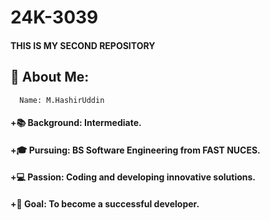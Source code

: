 # 24K-3039
#### THIS IS MY SECOND REPOSITORY


## 👋 About Me:
      Name: M.HashirUddin    
#### +📚 Background: Intermediate.     
#### +🎓 Pursuing: BS Software Engineering from FAST NUCES.
#### +💻 Passion: Coding and developing innovative solutions.
#### +🚀 Goal: To become a successful developer.



